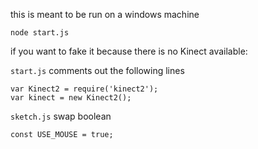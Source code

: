 this is meant to be run on a windows machine

```
node start.js
```

if you want to fake it because there is no Kinect available:

`start.js` comments out the following lines

```
var Kinect2 = require('kinect2');
var kinect = new Kinect2();
```

`sketch.js` swap boolean

```
const USE_MOUSE = true;
```